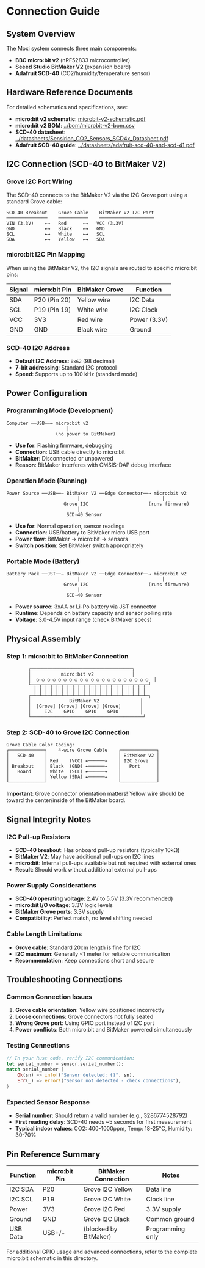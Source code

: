 # Connection Guide

## System Overview

The Moxi system connects three main components:

- **BBC micro:bit v2** (nRF52833 microcontroller)
- **Seeed Studio BitMaker V2** (expansion board)
- **Adafruit SCD-40** (CO2/humidity/temperature sensor)

## Hardware Reference Documents

For detailed schematics and specifications, see:

- **micro:bit v2 schematic**: [microbit-v2-schematic.pdf](microbit-v2-schematic.pdf)
- **micro:bit v2 BOM**: [../bom/microbit-v2-bom.csv](../bom/microbit-v2-bom.csv)
- **SCD-40 datasheet**: [../datasheets/Sensirion_CO2_Sensors_SCD4x_Datasheet.pdf](../datasheets/Sensirion_CO2_Sensors_SCD4x_Datasheet.pdf)
- **Adafruit SCD-40 guide**: [../datasheets/adafruit-scd-40-and-scd-41.pdf](../datasheets/adafruit-scd-40-and-scd-41.pdf)

## I2C Connection (SCD-40 to BitMaker V2)

### Grove I2C Port Wiring

The SCD-40 connects to the BitMaker V2 via the I2C Grove port using a standard Grove cable:

```
SCD-40 Breakout    Grove Cable    BitMaker V2 I2C Port
───────────────    ───────────    ────────────────────
VIN (3.3V)    ←→   Red      ←→   VCC (3.3V)
GND           ←→   Black    ←→   GND
SCL           ←→   White    ←→   SCL
SDA           ←→   Yellow   ←→   SDA
```

### micro:bit I2C Pin Mapping

When using the BitMaker V2, the I2C signals are routed to specific micro:bit pins:

| Signal | micro:bit Pin | BitMaker Grove | Function     |
| ------ | ------------- | -------------- | ------------ |
| SDA    | P20 (Pin 20)  | Yellow wire    | I2C Data     |
| SCL    | P19 (Pin 19)  | White wire     | I2C Clock    |
| VCC    | 3V3           | Red wire       | Power (3.3V) |
| GND    | GND           | Black wire     | Ground       |

### SCD-40 I2C Address

- **Default I2C Address**: `0x62` (98 decimal)
- **7-bit addressing**: Standard I2C protocol
- **Speed**: Supports up to 100 kHz (standard mode)

## Power Configuration

### Programming Mode (Development)

```
Computer ──USB──→ micro:bit v2
                      │
                  (no power to BitMaker)
```

- **Use for**: Flashing firmware, debugging
- **Connection**: USB cable directly to micro:bit
- **BitMaker**: Disconnected or unpowered
- **Reason**: BitMaker interferes with CMSIS-DAP debug interface

### Operation Mode (Running)

```
Power Source ──USB──→ BitMaker V2 ──Edge Connector──→ micro:bit v2
                          │                              │
                     Grove I2C                      (runs firmware)
                          │
                      SCD-40 Sensor
```

- **Use for**: Normal operation, sensor readings
- **Connection**: USB/battery to BitMaker micro USB port
- **Power flow**: BitMaker → micro:bit → sensors
- **Switch position**: Set BitMaker switch appropriately

### Portable Mode (Battery)

```
Battery Pack ──JST──→ BitMaker V2 ──Edge Connector──→ micro:bit v2
                          │                              │
                     Grove I2C                      (runs firmware)
                          │
                      SCD-40 Sensor
```

- **Power source**: 3xAA or Li-Po battery via JST connector
- **Runtime**: Depends on battery capacity and sensor polling rate
- **Voltage**: 3.0-4.5V input range (check BitMaker specs)

## Physical Assembly

### Step 1: micro:bit to BitMaker Connection

```
        ┌─────────────────────────────────────┐
        │           micro:bit v2              │
        │  ○ ○ ○ ○ ○ ○ ○ ○ ○ ○ ○ ○ ○ ○ ○ ○ ○ ○ ○ ○ ○  │
        └─┬─┬─┬─┬─┬─┬─┬─┬─┬─┬─┬─┬─┬─┬─┬─┬─┬─┬─┬─┬─┬─┘
          │ │ │ │ │ │ │ │ │ │ │ │ │ │ │ │ │ │ │ │ │
        ┌─┴─┴─┴─┴─┴─┴─┴─┴─┴─┴─┴─┴─┴─┴─┴─┴─┴─┴─┴─┴─┴─┐
        │              BitMaker V2               │
        │  [Grove] [Grove] [Grove] [Grove]       │
        │     I2C    GPIO    GPIO    GPIO        │
        └─────────────────────────────────────────┘
```

### Step 2: SCD-40 to Grove I2C Connection

```
Grove Cable Color Coding:
┌─────────────┐    4-wire Grove Cable    ┌─────────────┐
│   SCD-40    │                          │ BitMaker V2 │
│             │ Red    (VCC) ←──────→    │ I2C Grove   │
│ Breakout    │ Black  (GND) ←──────→    │   Port      │
│   Board     │ White  (SCL) ←──────→    │             │
│             │ Yellow (SDA) ←──────→    │             │
└─────────────┘                          └─────────────┘
```

**Important**: Grove connector orientation matters! Yellow wire should be toward the center/inside of the BitMaker board.

## Signal Integrity Notes

### I2C Pull-up Resistors

- **SCD-40 breakout**: Has onboard pull-up resistors (typically 10kΩ)
- **BitMaker V2**: May have additional pull-ups on I2C lines
- **micro:bit**: Internal pull-ups available but not required with external ones
- **Result**: Should work without additional external pull-ups

### Power Supply Considerations

- **SCD-40 operating voltage**: 2.4V to 5.5V (3.3V recommended)
- **micro:bit I/O voltage**: 3.3V logic levels
- **BitMaker Grove ports**: 3.3V supply
- **Compatibility**: Perfect match, no level shifting needed

### Cable Length Limitations

- **Grove cable**: Standard 20cm length is fine for I2C
- **I2C maximum**: Generally <1 meter for reliable communication
- **Recommendation**: Keep connections short and secure

## Troubleshooting Connections

### Common Connection Issues

1. **Grove cable orientation**: Yellow wire positioned incorrectly
2. **Loose connections**: Grove connectors not fully seated
3. **Wrong Grove port**: Using GPIO port instead of I2C port
4. **Power conflicts**: Both micro:bit and BitMaker powered simultaneously

### Testing Connections

```rust
// In your Rust code, verify I2C communication:
let serial_number = sensor.serial_number();
match serial_number {
    Ok(sn) => info!("Sensor detected: {}", sn),
    Err(_) => error!("Sensor not detected - check connections"),
}
```

### Expected Sensor Response

- **Serial number**: Should return a valid number (e.g., 3286774528792)
- **First reading delay**: SCD-40 needs ~5 seconds for first measurement
- **Typical indoor values**: CO2: 400-1000ppm, Temp: 18-25°C, Humidity: 30-70%

## Pin Reference Summary

| Function | micro:bit Pin | BitMaker Connection   | Notes            |
| -------- | ------------- | --------------------- | ---------------- |
| I2C SDA  | P20           | Grove I2C Yellow      | Data line        |
| I2C SCL  | P19           | Grove I2C White       | Clock line       |
| Power    | 3V3           | Grove I2C Red         | 3.3V supply      |
| Ground   | GND           | Grove I2C Black       | Common ground    |
| USB Data | USB+/-        | (blocked by BitMaker) | Programming only |

For additional GPIO usage and advanced connections, refer to the complete micro:bit schematic in this directory.
